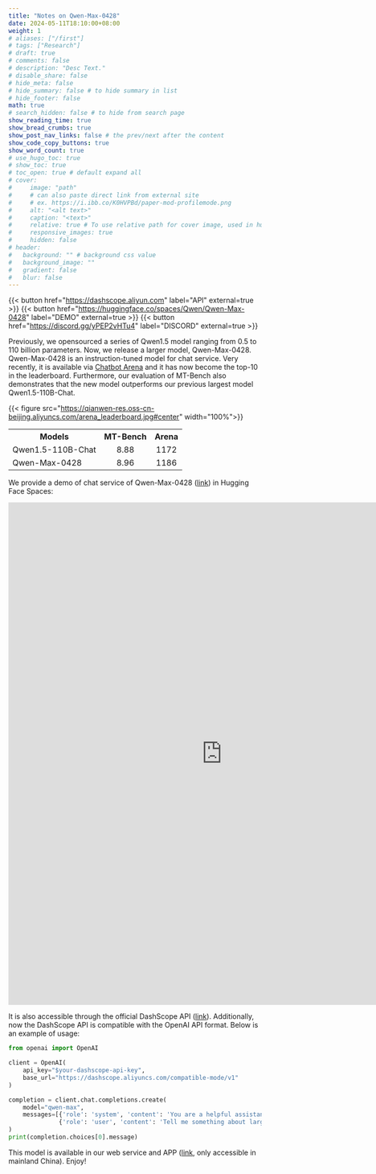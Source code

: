 ```yaml
---
title: "Notes on Qwen-Max-0428"
date: 2024-05-11T18:10:00+08:00
weight: 1
# aliases: ["/first"]
# tags: ["Research"]
# draft: true
# comments: false
# description: "Desc Text."
# disable_share: false
# hide_meta: false
# hide_summary: false # to hide summary in list
# hide_footer: false
math: true
# search_hidden: false # to hide from search page
show_reading_time: true
show_bread_crumbs: true
show_post_nav_links: false # the prev/next after the content
show_code_copy_buttons: true
show_word_count: true
# use_hugo_toc: true
# show_toc: true
# toc_open: true # default expand all
# cover:
#     image: "path"
#     # can also paste direct link from external site
#     # ex. https://i.ibb.co/K0HVPBd/paper-mod-profilemode.png
#     alt: "<alt text>"
#     caption: "<text>"
#     relative: true # To use relative path for cover image, used in hugo Page-bundles
#     responsive_images: true
#     hidden: false
# header:
#   background: "" # background css value
#   background_image: ""
#   gradient: false
#   blur: false
---
```


{{< button href="https://dashscope.aliyun.com" label="API" external=true >}}
{{< button href="https://huggingface.co/spaces/Qwen/Qwen-Max-0428" label="DEMO" external=true >}}
{{< button href="https://discord.gg/yPEP2vHTu4" label="DISCORD" external=true >}}

Previously, we opensourced a series of Qwen1.5 model ranging from 0.5 to 110 billion parameters. Now, we release a larger model, Qwen-Max-0428. Qwen-Max-0428 is an instruction-tuned model for chat service. Very recently, it is available via [Chatbot Arena](https://chat.lmsys.org/) and it has now become the top-10 in the leaderboard. Furthermore, our evaluation of MT-Bench also demonstrates that the new model outperforms our previous largest model Qwen1.5-110B-Chat.

{{< figure src="https://qianwen-res.oss-cn-beijing.aliyuncs.com/arena_leaderboard.jpg#center" width="100%">}}

<table>
    <tr>
        <th rowspan="1" align="center">Models</th>
        <th colspan="1" align="center">MT-Bench</th>
        <th colspan="1" align="center">Arena</th>
    </tr>
    <tr>
        <td>Qwen1.5-110B-Chat</td>
        <td align="center">8.88</td>
        <td align="center">1172</td>
    </tr>
    <tr>
        <td>Qwen-Max-0428</td>
        <td align="center">8.96</td>
        <td align="center">1186</td>
    </tr>
</table>

We provide a demo of chat service of Qwen-Max-0428 ([link](https://huggingface.co/spaces/Qwen/Qwen-Max-0428)) in Hugging Face Spaces:

<iframe
	src="https://qwen-qwen-max-0428.hf.space"
	frameborder="0"
	width="850"
	height="1000"
></iframe>

It is also accessible through the official DashScope API ([link](https://dashscope.aliyun.com)). Additionally, now the DashScope API is compatible with the OpenAI API format. Below is an example of usage:

```python
from openai import OpenAI

client = OpenAI(
    api_key="$your-dashscope-api-key",
    base_url="https://dashscope.aliyuncs.com/compatible-mode/v1"
)

completion = client.chat.completions.create(
    model="qwen-max",
    messages=[{'role': 'system', 'content': 'You are a helpful assistant.'},
              {'role': 'user', 'content': 'Tell me something about large language models.'}]
)
print(completion.choices[0].message)
```

This model is available in our web service and APP ([link](https://tongyi.aliyun.com/qianwen/), only accessible in mainland China). Enjoy!